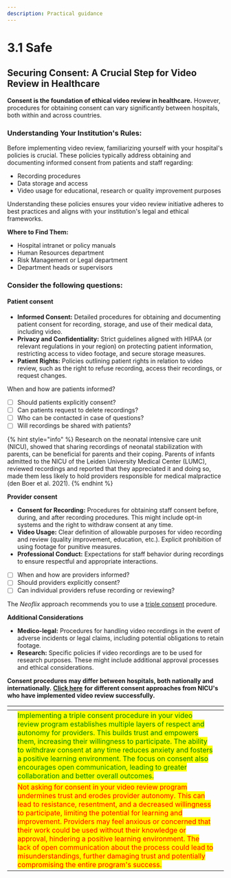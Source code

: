 ```yaml
---
description: Practical guidance
---
```


# 3.1 Safe

## Securing Consent: A Crucial Step for Video Review in Healthcare

**Consent is the foundation of ethical video review in healthcare.** However, procedures for obtaining consent can vary significantly between hospitals, both within and across countries.

### **Understanding Your Institution's Rules:**

Before implementing video review, familiarizing yourself with your hospital's policies is crucial. These policies typically address obtaining and documenting informed consent from patients and staff regarding:

* Recording procedures
* Data storage and access
* Video usage for educational, research or quality improvement purposes

Understanding these policies ensures your video review initiative adheres to best practices and aligns with your institution's legal and ethical frameworks.

**Where to Find Them:**

* Hospital intranet or policy manuals
* Human Resources department
* Risk Management or Legal department
* Department heads or supervisors

### Consider the following questions:

#### **Patient consent**

* **Informed Consent:** Detailed procedures for obtaining and documenting patient consent for recording, storage, and use of their medical data, including video.
* **Privacy and Confidentiality:** Strict guidelines aligned with HIPAA (or relevant regulations in your region) on protecting patient information, restricting access to video footage, and secure storage measures.
* **Patient Rights:** Policies outlining patient rights in relation to video review, such as the right to refuse recording, access their recordings, or request changes.

When and how are patients informed?

* [ ] Should patients explicitly consent?&#x20;
* [ ] Can patients request to delete recordings?
* [ ] Who can be contacted in case of questions?
* [ ] Will recordings be shared with patients?

{% hint style="info" %}
Research on the neonatal intensive care unit (NICU), showed that sharing recordings of neonatal stabilization with parents, can be beneficial for parents and their coping. Parents of infants admitted to the NICU of the Leiden University Medical Center (LUMC), reviewed recordings and reported that they appreciated it and doing so, made them less likely to hold providers responsible for medical malpractice (den Boer et al. 2021).
{% endhint %}

**Provider consent**

* **Consent for Recording:** Procedures for obtaining staff consent before, during, and after recording procedures. This might include opt-in systems and the right to withdraw consent at any time.
* **Video Usage:** Clear definition of allowable purposes for video recording and review (quality improvement, education, etc.). Explicit prohibition of using footage for punitive measures.
* **Professional Conduct:** Expectations for staff behavior during recordings to ensure respectful and appropriate interactions.

<!---->

* [ ] When and how are providers informed?
* [ ] Should providers explicitly consent?
* [ ] Can individual providers refuse recording or reviewing?&#x20;

The _Neoflix_ approach recommends you to use a [triple consent](../../level-2-in-action/5.-preparation-and-consent/5.1-obtain-consent.md) procedure.

**Additional Considerations**

* **Medico-legal:** Procedures for handling video recordings in the event of adverse incidents or legal claims, including potential obligations to retain footage.
* **Research:** Specific policies if video recordings are to be used for research purposes. These might include additional approval processes and ethical considerations.

**Consent procedures may differ between hospitals, both nationally and internationally.** [**Click here**](../4.-learning-from-success-stories/) **for different consent approaches from NICU's who have implemented video review successfully.**

<table data-card-size="large" data-view="cards"><thead><tr><th></th><th></th><th></th></tr></thead><tbody><tr><td></td><td><mark style="color:green;">Implementing a triple consent procedure in your video review program establishes multiple layers of respect and autonomy for providers. This builds trust and empowers them, increasing their willingness to participate. The ability to withdraw consent at any time reduces anxiety and fosters a positive learning environment. The focus on consent also encourages open communication, leading to greater collaboration and better overall outcomes.</mark></td><td></td></tr><tr><td></td><td><mark style="color:red;">Not asking for consent in your video review program undermines trust and erodes provider autonomy. This can lead to resistance, resentment, and a decreased willingness to participate, limiting the potential for learning and improvement. Providers may feel anxious or concerned that their work could be used without their knowledge or approval, hindering a positive learning environment. The lack of open communication about the process could lead to misunderstandings, further damaging trust and potentially compromising the entire program's success.</mark></td><td></td></tr></tbody></table>
